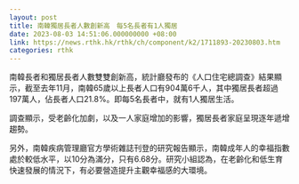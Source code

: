 ```yaml
---
layout: post
title: 南韓獨居長者人數創新高　每5名長者有1人獨居
date: 2023-08-03 14:51:06.000000000 +08:00
link: https://news.rthk.hk/rthk/ch/component/k2/1711893-20230803.htm
categories: rthk
---
```


南韓長者和獨居長者人數雙雙創新高，統計廳發布的《人口住宅總調查》結果顯示，截至去年11月，南韓65歲以上長者人口有904萬6千人，其中獨居長者超過197萬人，佔長者人口21.8%。即每5名長者中，就有1人獨居生活。

調查顯示，受老齡化加劇，以及一人家庭增加的影響，獨居長者家庭呈現逐年遞增趨勢。

另外，南韓疾病管理廳官方學術雜誌刊登的研究報告顯示，南韓成年人的幸福指數處於較低水平，以10分為滿分，只有6.68分。研究小組認為，在老齡化和低生育快速發展的情況下，有必要營造提升主觀幸福感的大環境。
